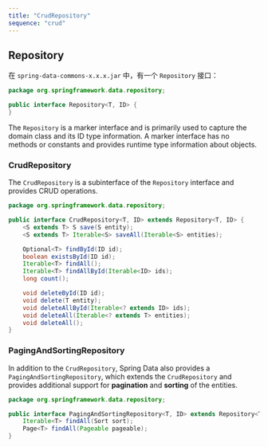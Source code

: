 ```yaml
---
title: "CrudRepository"
sequence: "crud"
---
```


## Repository

在 `spring-data-commons-x.x.x.jar` 中，有一个 `Repository` 接口：

```java
package org.springframework.data.repository;

public interface Repository<T, ID> {
}
```

The `Repository` is a marker interface and is primarily used
to capture the domain class and its ID type information.
A marker interface has no methods or constants and
provides runtime type information about objects.

### CrudRepository

The `CrudRepository` is a subinterface of the `Repository` interface and provides CRUD operations.

```java
package org.springframework.data.repository;

public interface CrudRepository<T, ID> extends Repository<T, ID> {
    <S extends T> S save(S entity);
    <S extends T> Iterable<S> saveAll(Iterable<S> entities);

    Optional<T> findById(ID id);
    boolean existsById(ID id);
    Iterable<T> findAll();
    Iterable<T> findAllById(Iterable<ID> ids);
    long count();

    void deleteById(ID id);
    void delete(T entity);
    void deleteAllById(Iterable<? extends ID> ids);
    void deleteAll(Iterable<? extends T> entities);
    void deleteAll();
}
```

### PagingAndSortingRepository

In addition to the `CrudRepository`, Spring Data also provides a `PagingAndSortingRepository`,
which extends the `CrudRepository` and provides additional support for **pagination** and **sorting** of the entities.

```java
package org.springframework.data.repository;

public interface PagingAndSortingRepository<T, ID> extends Repository<T, ID> {
    Iterable<T> findAll(Sort sort);
    Page<T> findAll(Pageable pageable);
}
```

